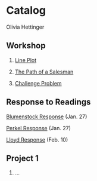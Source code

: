 # Catalog

Olivia Hettinger

## Workshop

1. [Line Plot](https://github.com/ohhettinger/wickedproblems/blob/master/plot2.png)

2. [The Path of a Salesman](https://github.com/ohhettinger/wickedproblems/blob/master/plot3.png)

3. [Challenge Problem](https://github.com/ohhettinger/wickedproblems/blob/master/challenge_question_1.png)

## Response to Readings

[Blumenstock Response](https://github.com/ohhettinger/wickedproblems/blob/master/blumenstock.md) (Jan. 27)

[Perkel Response](https://github.com/ohhettinger/wickedproblems/blob/master/perkel.md) (Jan. 27)

[Lloyd Response](https://github.com/ohhettinger/wickedproblems/blob/master/Lloyd.md) (Feb. 10)

## Project 1

1. ...
